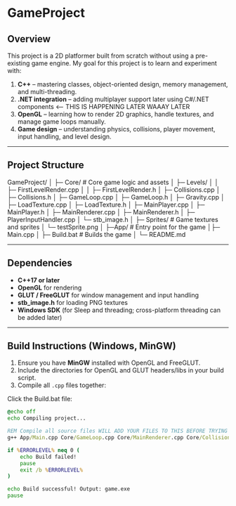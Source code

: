 # GameProject

## Overview

This project is a 2D platformer built from scratch without using a pre-existing game engine. My goal for this project is to learn and experiment with:

1. **C++** – mastering classes, object-oriented design, memory management, and multi-threading.  
2. **.NET integration** – adding multiplayer support later using C#/.NET components <-- THIS IS HAPPENING LATER WAAAY LATER 
3. **OpenGL** – learning how to render 2D graphics, handle textures, and manage game loops manually.  
4. **Game design** – understanding physics, collisions, player movement, input handling, and level design.  

---

## Project Structure

GameProject/
│
├─ Core/ # Core game logic and assets
│ ├─ Levels/
│ │ ├─ FirstLevelRender.cpp
│ │ ├─ FirstLevelRender.h
│ ├─ Collisions.cpp
│ ├─ Collisions.h
│ ├─ GameLoop.cpp
│ ├─ GameLoop.h
│ ├─ Gravity.cpp
│ ├─ LoadTexture.cpp
│ ├─ LoadTexture.h
│ ├─ MainPlayer.cpp
│ ├─ MainPlayer.h
│ ├─ MainRenderer.cpp
│ ├─ MainRenderer.h
│ ├─ PlayerInputHandler.cpp
│ └─ stb_image.h
│
├─ Sprites/ # Game textures and sprites
│ └─ testSprite.png
│
├─App/ # Entry point for the game
│├─ Main.cpp
│
├─ Build.bat # Builds the game
│
└─ README.md

---

## Dependencies

- **C++17 or later**  
- **OpenGL** for rendering  
- **GLUT / FreeGLUT** for window management and input handling  
- **stb_image.h** for loading PNG textures  
- **Windows SDK** (for Sleep and threading; cross-platform threading can be added later)  

---

## Build Instructions (Windows, MinGW)

1. Ensure you have **MinGW** installed with OpenGL and FreeGLUT.  
2. Include the directories for OpenGL and GLUT headers/libs in your build script.  
3. Compile all `.cpp` files together:

Click the Build.bat file:

```bat
@echo off
echo Compiling project...

REM Compile all source files WILL ADD YOUR FILES TO THIS BEFORE TRYING TO BUILD!!!!!!!!!!
g++ App/Main.cpp Core/GameLoop.cpp Core/MainRenderer.cpp Core/Collisions.cpp Core/LoadTexture.cpp Core/MainPlayer.cpp Core/Gravity.cpp Core/PlayerInputHandler.cpp Core/Levels/FirstLevelRender.cpp -IC:/mingw64/include -ICore -LC:/mingw64/lib -lfreeglut -lopengl32 -lgdi32 -lglu32 -o game.exe

if %ERRORLEVEL% neq 0 (
    echo Build failed!
    pause
    exit /b %ERRORLEVEL%
)

echo Build successful! Output: game.exe
pause
```

